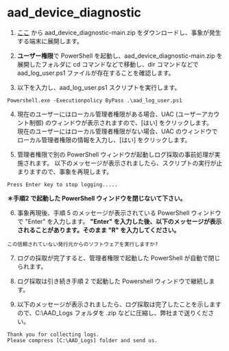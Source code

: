 # aad_device_diagnostic

1. [ここ](https://github.com/jpazureid/aad_device_diagnostic/archive/refs/heads/main.zip) から aad_device_diagnostic-main.zip をダウンロードし、事象が発生する端末に展開します。

2. **ユーザー権限**で PowerShell を起動し、aad_device_diagnostic-main.zip を展開したフォルダに cd コマンドなどで移動し、dir コマンドなどで aad_log_user.ps1 ファイルが存在することを確認します。

3. 以下を入力し、aad_log_user.ps1 スクリプトを実行します。
```
Powershell.exe -Executionpolicy ByPass .\aad_log_user.ps1
```
4. 現在のユーザーにはローカル管理者権限がある場合、UAC (ユーザーアカウント制御) のウィンドウが表示されますので、[はい] をクリックします。<br/>
現在のユーザーにはローカル管理者権限がない場合、UAC のウィンドウでローカル管理者権限の情報を入力し、[はい] をクリックします。

5. 管理者権限で別の PowerShell ウィンドウが起動しログ採取の事前処理が実施されます。 以下のメッセージが表示されましたら、スクリプトの実行が止まりますので、事象を再現します。

```
Press Enter key to stop logging.....
```
**＊手順2 で起動した PowerShell ウィンドウを閉じないて下さい。**

6. 事象再現後、手順 5 のメッセージが表示されている PowerShell ウィンドウで "Enter" を入力します。
**"Enter" を入力した後、以下のメッセージが表示されることがあります。そのまま "R" を入力してください。**

```
この信頼されていない発行元からのソフトウェアを実行しますか?
```

7. ログの採取が完了すると、管理者権限で起動した PowerShell が自動で閉じられます。

8. ログ採取は引き続き手順 2 で起動した Powershell ウィンドウで継続します。

9. 以下のメッセージが表示されましたら、ログ採取は完了したことを示しますので、C:\AAD_Logs フォルダを .zip などに圧縮し、弊社まで送りください。
```
Thank you for collecting logs.
Please compress [C:\AAD_Logs] folder and send us.
```

